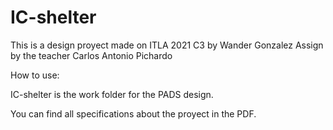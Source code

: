 # IC-shelter
This is a design proyect made on ITLA 2021 C3 by Wander Gonzalez Assign  by the teacher Carlos Antonio Pichardo

How to use:

IC-shelter is the work folder for the PADS design.

You can find all specifications about the proyect in the PDF.
